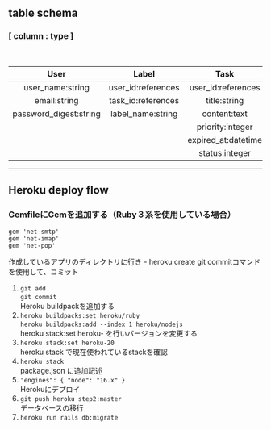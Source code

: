 ## table schema
### [ column : type ]
<br>


| User            | Label              | Task                 |
| :---:           | :---:              | :---:                |
| user_name:string| user_id:references | user_id:references   |
| email:string    | task_id:references |  title:string        |
| password_digest:string | label_name:string|content:text     |
|                 |                    | priority:integer     |
|                 |                    | expired_at:datetime  |
|                 |                    | status:integer       |

<HR>

## Heroku deploy flow

### GemfileにGemを追加する（Ruby３系を使用している場合）
```
gem 'net-smtp'
gem 'net-imap'
gem 'net-pop'
```
作成しているアプリのディレクトリに行き - heroku create
git commitコマンドを使用して、コミット
1. `git add` <br>
   `git commit` <br>
Heroku buildpackを追加する
2. `heroku buildpacks:set heroku/ruby` <br>
   `heroku buildpacks:add --index 1 heroku/nodejs`<br>
heroku stack:set heroku- を行いバージョンを変更する
3. `heroku stack:set heroku-20`<br>
heroku stack で現在使われているstackを確認
4. `heroku stack`<br>
package.json に追加記述
5. `"engines": { "node": "16.x" }`<br>
Herokuにデプロイ
6. `git push heroku step2:master`<br>
データベースの移行
7. `heroku run rails db:migrate`